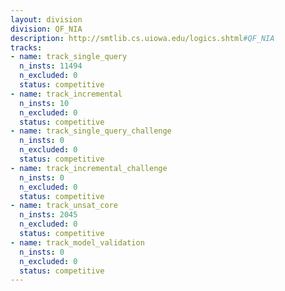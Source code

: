 ```yaml
---
layout: division
division: QF_NIA
description: http://smtlib.cs.uiowa.edu/logics.shtml#QF_NIA
tracks:
- name: track_single_query
  n_insts: 11494
  n_excluded: 0
  status: competitive
- name: track_incremental
  n_insts: 10
  n_excluded: 0
  status: competitive
- name: track_single_query_challenge
  n_insts: 0
  n_excluded: 0
  status: competitive
- name: track_incremental_challenge
  n_insts: 0
  n_excluded: 0
  status: competitive
- name: track_unsat_core
  n_insts: 2045
  n_excluded: 0
  status: competitive
- name: track_model_validation
  n_insts: 0
  n_excluded: 0
  status: competitive
---
```


